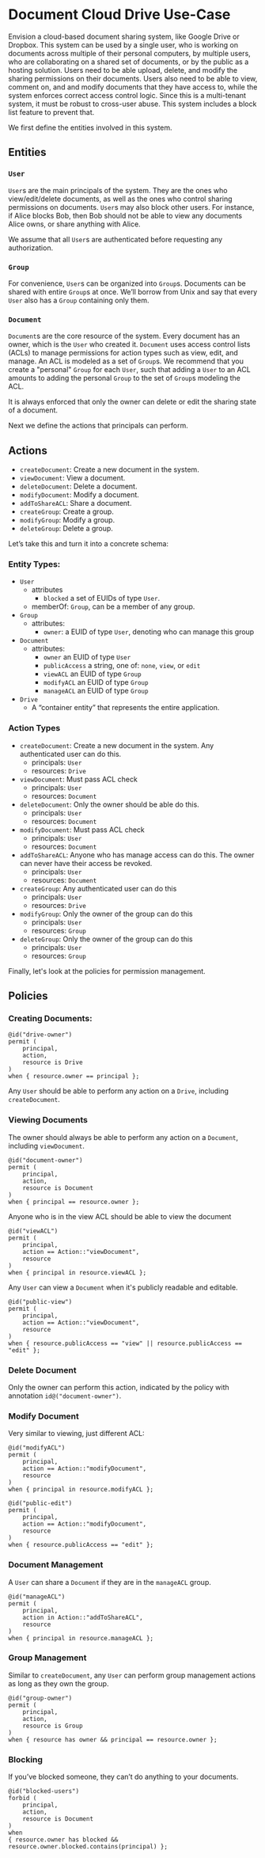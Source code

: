 # Document Cloud Drive Use-Case

Envision a cloud-based document sharing system, like Google Drive or Dropbox. This system can be used by a single user, who is working on documents across multiple of their personal computers, by multiple users, who are collaborating on a shared set of documents, or by the public as a hosting solution. Users need to be able upload, delete, and modify the sharing permissions on their documents. Users also need to be able to view, comment on, and and modify documents that they have access to, while the system enforces correct access control logic. Since this is a multi-tenant system, it must be robust to cross-user abuse. This system includes a block list feature to prevent that.

We first define the entities involved in this system.
## Entities

### `User`
`User`s are the main principals of the system. They are the ones who view/edit/delete documents, as well as the ones who control sharing permissions on documents. `User`s may also block other users. For instance, if Alice blocks Bob, then Bob should not be able to view any documents Alice owns, or share anything with Alice.

We assume that all `User`s are authenticated before requesting any authorization.

### `Group`
For convenience, `User`s can be organized into `Group`s. Documents can be shared with entire `Group`s at once. We’ll borrow from Unix and say that every `User` also has a `Group` containing only them.

### `Document`

`Document`s are the core resource of the system. Every document has an owner, which is the `User` who created it. `Document` uses access control lists (ACLs) to manage permissions for action types such as view, edit, and manage.
An ACL is modeled as a set of `Group`s. We recommend that you create a "personal" `Group` for each `User`, such that adding a `User` to an ACL amounts to adding the personal `Group` to the set of `Group`s modeling the ACL.

It is always enforced that only the owner can delete or edit the sharing state of a document.

Next we define the actions that principals can perform.

## Actions

* `createDocument`: Create a new document in the system.
* `viewDocument`: View a document.
* `deleteDocument`: Delete a document.
* `modifyDocument`: Modify a document.
* `addToShareACL`: Share a document.
* `createGroup`: Create a group.
* `modifyGroup`: Modify a group.
* `deleteGroup`: Delete a group.


Let’s take this and turn it into a concrete schema:

### Entity Types:

* `User`
    * attributes
        * `blocked` a set of EUIDs of type `User`.
    * memberOf: `Group`, can be a member of any group. 
* `Group`
    * attributes:
        * `owner`: a EUID of type `User`, denoting who can manage this group
* `Document`
    * attributes:
        * `owner` an EUID of type `User`
        * `publicAccess` a string, one of: `none`, `view`, or `edit`
        * `viewACL` an EUID of type `Group`
        * `modifyACL` an EUID of type `Group`
        * `manageACL` an EUID of type `Group`
* `Drive`
    * A “container entity” that represents the entire application.

### Action Types

* `createDocument`: Create a new document in the system. Any authenticated user can do this.
    * principals: `User`
    * resources: `Drive`
* `viewDocument`: Must pass ACL check
    * principals: `User`
    * resources: `Document`
* `deleteDocument`: Only the owner should be able do this.
    * principals: `User`
    * resources: `Document`
* `modifyDocument`: Must pass ACL check
    * principals: `User`
    * resources: `Document`
* `addToShareACL`: Anyone who has manage access can do this. The owner can never have their access be revoked.
    * principals: `User`
    * resources: `Document`
* `createGroup`: Any authenticated user can do this
    * principals: `User`
    * resources: `Drive`
* `modifyGroup`: Only the owner of the group can do this
    * principals: `User`
    * resources: `Group`
* `deleteGroup`: Only the owner of the group can do this
    * principals: `User`
    * resources: `Group`


Finally, let's look at the policies for permission management.
## Policies

### Creating Documents:


```
@id("drive-owner")
permit (
    principal,
    action,
    resource is Drive
)
when { resource.owner == principal };
```

Any `User` should be able to perform any action on a `Drive`, including `createDocument`.

### Viewing Documents

The owner should always be able to perform any action on a `Document`, including `viewDocument`.
```
@id("document-owner")
permit (
    principal,
    action,
    resource is Document
)
when { principal == resource.owner };
```

Anyone who is in the view ACL should be able to view the document

```
@id("viewACL")
permit (
    principal,
    action == Action::"viewDocument",
    resource
)
when { principal in resource.viewACL };
```

Any `User` can view a `Document` when it's publicly readable and editable.

```
@id("public-view")
permit (
    principal,
    action == Action::"viewDocument",
    resource
)
when { resource.publicAccess == "view" || resource.publicAccess == "edit" };
```

### Delete Document

Only the owner can perform this action, indicated by the policy with annotation `id@("document-owner")`.

### Modify Document

Very similar to viewing, just different ACL:

```
@id("modifyACL")
permit (
    principal,
    action == Action::"modifyDocument",
    resource
)
when { principal in resource.modifyACL };

@id("public-edit")
permit (
    principal,
    action == Action::"modifyDocument",
    resource
)
when { resource.publicAccess == "edit" };
```

### Document Management

A `User` can share a `Document` if they are in the `manageACL` group.
```
@id("manageACL")
permit (
    principal,
    action in Action::"addToShareACL",
    resource
)
when { principal in resource.manageACL };
```

### Group Management

Similar to `createDocument`, any `User` can perform group management actions as long as they own the group.
```
@id("group-owner")
permit (
    principal,
    action,
    resource is Group
)
when { resource has owner && principal == resource.owner };
```

### Blocking

If you’ve blocked someone, they can’t do anything to your documents.

```
@id("blocked-users")
forbid (
    principal,
    action,
    resource is Document
)
when
{ resource.owner has blocked && resource.owner.blocked.contains(principal) };
```